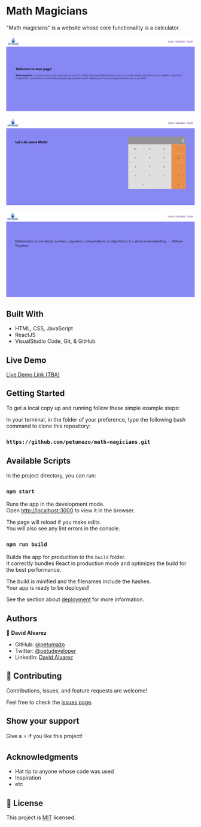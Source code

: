 # Math Magicians

"Math magicians" is a website whose core functionality is a calculator.

![screenshot](./docs/Capture1.PNG)

![screenshot](./docs/Capture2.PNG)

![screenshot](./docs/Capture3.PNG)


## Built With

- HTML, CSS, JavaScript
- ReactJS
- VisualStudio Code, Git, & GitHub


## Live Demo

[Live Demo Link (TBA)](https://livedemo.com)


## Getting Started

To get a local copy up and running follow these simple example steps:

In your terminal, in the folder of your preference, type the following bash command to clone this repository: 
### `https://github.com/petumazo/math-magicians.git `

## Available Scripts

In the project directory, you can run:

### `npm start`

Runs the app in the development mode.\
Open [http://localhost:3000](http://localhost:3000) to view it in the browser.

The page will reload if you make edits.\
You will also see any lint errors in the console.

### `npm run build`

Builds the app for production to the `build` folder.\
It correctly bundles React in production mode and optimizes the build for the best performance.

The build is minified and the filenames include the hashes.\
Your app is ready to be deployed!

See the section about [deployment](https://facebook.github.io/create-react-app/docs/deployment) for more information.


## Authors

👤 **David Alvarez**

- GitHub: [@petumazo](https://github.com/petumazo)
- Twitter: [@petudeveloper](https://twitter.com/petudeveloper)
- LinkedIn: [David Alvarez](https://www.linkedin.com/in/david-alvarez-mazzo-777712143/)


## 🤝 Contributing

Contributions, issues, and feature requests are welcome!

Feel free to check the [issues page](../../issues/).

## Show your support

Give a ⭐️ if you like this project!

## Acknowledgments

- Hat tip to anyone whose code was used
- Inspiration
- etc

## 📝 License

This project is [MIT](./MIT.md) licensed.
